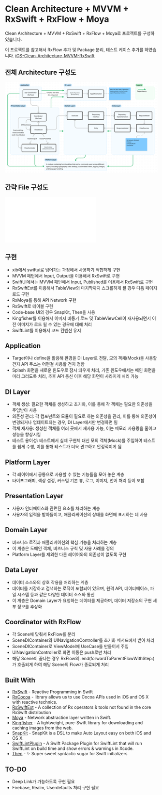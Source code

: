 # Clean Architecture + MVVM + RxSwift + RxFlow + Moya

Clean Architecture + MVVM + RxSwift + RxFlow + Moya로 프로젝트를 구성하였습니다.

이 프로젝트를 참고해서 RxFlow 추가 및 Package 분리, 테스트 케이스 추가를 하였습니다.
[iOS-Clean-Architecture-MVVM-RxSwift](https://github.com/kwontaewan/iOS-Clean-Architecture-MVVM-RxSwift)


## 전체 Architecture 구성도
![Alt text](README_FILES/Architecture.png?raw=true "Modules Dependencie")

## 간략 File 구성도
![Alt text](README_FILES/AppFileStructure_Simplified.txt?raw=true "File Structure")

## 구현
* xib에서 swiftui로 넘어가는 과정에서 사용하기 적합하게 구현
* MVVM 패턴에서 Input, Output을 이용해서 RxSwift로 구현
* SwiftUI에서는 MVVM 패턴에서 Input, Published를 이용해서 RxSwift로 구현
* RxSwiftExt를 이용해서 TableView의 마지막까지 스크롤하게 될 경우 다음 페이지 로드 구현
* RxMoya를 통해 API Network 구현
* RxSwift로 테이블 구현
* Code-base UI의 경우 SnapKit, Then을 사용
* Kingfisher를 이용해서 이미지 비동기 로드 및 TableViewCell이 재사용되면서 이전 이미지가 로드 될 수 있는 경우에 대해 처리
* SwiftLint를 이용해서 코드 컨벤션 유지

## Application
* Target이나 define을 활용해 환경을 DI Layer로 전달, 모의 객체(Mock)을 사용할 건지 API 주소는 어떤걸 사용할 건지 정함
* Splash 화면을 새로운 윈도우로 잠시 띄우게 처리, 기존 윈도우에서는 메인 화면을 미리 그리도록 처리, 추후 API 통신 이후 해당 화면이 사라지게 처리 가능

## DI Layer
* 객체 생성: 필요한 객체를 생성하고 초기화, 이를 통해 각 객체는 필요한 의존성을 주입받아 사용
* 의존성 관리: 각 컴포넌트와 모듈이 필요로 하는 의존성을 관리, 이를 통해 의존성이 변경되거나 업데이트되는 경우, DI Layer에서만 변경하면 됨
* 객체 재사용: 생성한 객체를 여러 곳에서 재사용 가능, 이는 메모리 사용량을 줄이고 성능을 향상시킴
* 테스트 용이성: 테스트에서 실제 구현체 대신 모의 객체(Mock)를 주입하여 테스트를 쉽게 수행, 이를 통해 테스트가 더욱 견고하고 안정적이게 됨

## Platform Layer
* 각 레이어에서 공통으로 사용할 수 있는 기능들을 모아 놓은 계층
* 타이포그래피, 색상 설정, 커스텀 기본 뷰, 로그, 이미지, 언어 처리 등이 포함

## Presentation Layer
* 사용자 인터페이스와 관련된 요소를 처리하는 계층
* 사용자의 입력을 받아들이고, 애플리케이션의 상태를 화면에 표시하는 데 사용

## Domain Layer
* 비즈니스 로직과 애플리케이션의 핵심 기능을 처리하는 계층
* 이 계층은 도메인 객체, 비즈니스 규칙 및 사용 사례를 정의
* Platform Layer를 제외한 다른 레이어와의 의존성이 없도록 구현

## Data Layer
* 데이터 소스와의 상호 작용을 처리하는 계층
* 데이터를 저장하고 검색하는 로직이 포함되어 있으며, 원격 API, 데이터베이스, 파일 시스템 등과 같은 다양한 데이터 소스와 통신
* 이 계층은 Domain Layer가 요청하는 데이터를 제공하며, 데이터 저장소의 구현 세부 정보를 추상화

## Coordinator with RxFlow
* 각 Scene에 맞춰서 RxFlow를 분리
* SceneDIContainer와 UINavigationController를 초기화 메서드에서 받아 처리
* SceneDIContainer로 ViewModel에 UseCase를 만들어서 주입
* UINavigationController로 화면 이동은 push로만 처리
* 해당 Scene이 끝나는 경우 RxFlow의 .end(forwardToParentFlowWithStep:)가 호출되게 하여 해당 Scene의 Flow가 종료되게 처리


## Built With
- [RxSwift](https://github.com/ReactiveX/RxSwift) - Reactive Programming in Swift
- [RxCocoa](https://github.com/ReactiveX/RxSwift) - library allows us to use Cocoa APIs used in iOS and OS X with reactive technics.
- [RxSwiftExt](https://github.com/RxSwiftCommunity/RxSwiftExt) - A collection of Rx operators & tools not found in the core RxSwift distribution
- [Moya](https://github.com/Moya/Moya) - Network abstraction layer written in Swift.
- [Kingfisher](https://github.com/onevcat/Kingfisher) - A lightweight, pure-Swift library for downloading and caching images from the web.
- [SnapKit](https://github.com/SnapKit/SnapKit) - SnapKit is a DSL to make Auto Layout easy on both iOS and OS X.
- [SwiftLintPlugin](https://github.com/lukepistrol/SwiftLintPlugin) - A Swift Package Plugin for SwiftLint that will run SwiftLint on build time and show errors & warnings in Xcode.
- [Then](https://github.com/devxoul/Then) - ✨ Super sweet syntactic sugar for Swift initializers


## TO-DO
- Deep Link가 가능하도록 구현 필요
- Firebase, Realm, Userdefaults 처리 구현 필요